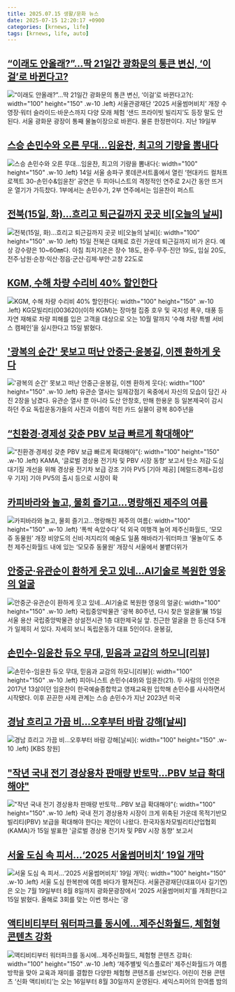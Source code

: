 ```yaml
---
title: 2025.07.15 생활/문화 뉴스
date: 2025-07-15 12:20:17 +0900
categories: [krnews, life]
tags: [krnews, life, auto]
---
```

## [“이래도 안올래?”...딱 21일간 광화문의 통큰 변신, ‘이걸’로 바뀐다고?](https://n.news.naver.com/mnews/article/009/0005525046)

![“이래도 안올래?”...딱 21일간 광화문의 통큰 변신, ‘이걸’로 바뀐다고?](https://mimgnews.pstatic.net/image/origin/009/2025/07/15/5525046.jpg?type=nf220_150){: width="100" height="150" .w-10 .left}
서울관광재단 ‘2025 서울썸머비치’ 개장 수영장·워터 슬라이드·바운스까지 다양 모래 체험 ‘샌드 프라이빗 빌리지’도 등장 말도 안된다. 서울 광화문 광장이 통째 물놀이장으로 바뀐다. 물론 한정판이다. 지난 19일부

## [스승 손민수와 오른 무대…임윤찬, 최고의 기량을 뽐내다](https://n.news.naver.com/mnews/article/021/0002722695)

![스승 손민수와 오른 무대…임윤찬, 최고의 기량을 뽐내다](https://mimgnews.pstatic.net/image/origin/021/2025/07/15/2722695.jpg?type=nf220_150){: width="100" height="150" .w-10 .left}
14일 서울 송파구 롯데콘서트홀에서 열린 ‘현대카드 컬처프로젝트 30-손민수&임윤찬’ 공연은 두 피아니스트의 격정적인 연주로 2시간 동안 뜨거운 열기가 가득찼다. 1부에서는 손민수가, 2부 연주에서는 임윤찬이 퍼스트

## [전북(15일, 화)…흐리고 퇴근길까지 곳곳 비[오늘의 날씨]](https://n.news.naver.com/mnews/article/421/0008369504)

![전북(15일, 화)…흐리고 퇴근길까지 곳곳 비[오늘의 날씨]](https://mimgnews.pstatic.net/image/origin/421/2025/07/15/8369504.jpg?type=nf220_150){: width="100" height="150" .w-10 .left}
15일 전북은 대체로 흐린 가운데 퇴근길까지 비가 온다. 예상 강수량은 10~60㎜다. 아침 최저기온은 장수 18도, 완주·무주·진안 19도, 임실 20도, 전주·남원·순창·익산·정읍·군산·김제·부안·고창 22도로

## [KGM, 수해 차량 수리비 40% 할인한다](https://n.news.naver.com/mnews/article/018/0006065908)

![KGM, 수해 차량 수리비 40% 할인한다](https://mimgnews.pstatic.net/image/origin/018/2025/07/15/6065908.jpg?type=nf220_150){: width="100" height="150" .w-10 .left}
KG모빌리티(003620)(이하 KGM)는 장마철 집중 호우 및 국지성 폭우, 태풍 등 자연 재해로 차량 피해를 입은 고객을 대상으로 오는 10월 말까지 ‘수해 차량 특별 서비스 캠페인’을 실시한다고 15일 밝혔다.

## ['광복의 순간' 못보고 떠난 안중근·윤봉길, 이젠 환하게 웃다](https://n.news.naver.com/mnews/article/003/0013363170)

!['광복의 순간' 못보고 떠난 안중근·윤봉길, 이젠 환하게 웃다](https://mimgnews.pstatic.net/image/origin/003/2025/07/15/13363170.jpg?type=nf220_150){: width="100" height="150" .w-10 .left}
유관순 열사는 일제강점기 옥중에서 자신의 모습이 담긴 사진 2장을 남겼다. 유관순 열사 뿐 아니라 도산 안창호, 만해 한용운 등 일본제국이 감시하던 주요 독립운동가들의 사진과 이름이 적힌 카드 실물이 광복 80주년을

## [“친환경·경제성 갖춘 PBV 보급 빠르게 확대해야”](https://n.news.naver.com/mnews/article/016/0002499625)

![“친환경·경제성 갖춘 PBV 보급 빠르게 확대해야”](https://mimgnews.pstatic.net/image/origin/016/2025/07/15/2499625.jpg?type=nf220_150){: width="100" height="150" .w-10 .left}
KAMA, ‘글로벌 경상용 전기차 및 PBV 시장 동향’ 보고서 탄소 저감·도심 대기질 개선을 위해 경상용 전기차 보급 강조 기아 PV5 [기아 제공] [헤럴드경제=김성우 기자] 기아 PV5의 출시 등으로 시장이 확

## [카피바라와 놀고, 물회 즐기고…명랑해진 제주의 여름](https://n.news.naver.com/mnews/article/016/0002499795)

![카피바라와 놀고, 물회 즐기고…명랑해진 제주의 여름](https://mimgnews.pstatic.net/image/origin/016/2025/07/15/2499795.jpg?type=nf220_150){: width="100" height="150" .w-10 .left}
‘폭싹 속았수다’ 덕 외국 여행객 늘어 제주신화월드, ‘모모쥬 동물원’ 개장 비양도의 신비·저지리의 예술도 일품 해바라기·워터파크 ‘물놀이’도 추천 제주신화월드 내에 있는 ‘모모쥬 동물원’ 개장식 서울에서 불볕더위가

## [안중군·유관순이 환하게 웃고 있네...AI기술로 복원한 영웅의 얼굴](https://n.news.naver.com/mnews/article/009/0005525040)

![안중군·유관순이 환하게 웃고 있네...AI기술로 복원한 영웅의 얼굴](https://mimgnews.pstatic.net/image/origin/009/2025/07/15/5525040.jpg?type=nf220_150){: width="100" height="150" .w-10 .left}
국립중앙박물관 ‘광복 80주년, 다시 찾은 얼굴들’展 15일 서울 용산 국립중앙박물관 상설전시관 1층 대한제국실 앞. 친근한 얼굴을 한 등신대 5개가 일제히 서 있다. 자세히 보니 독립운동가 대표 5인이다. 윤봉길,

## [손민수-임윤찬 듀오 무대, 믿음과 교감의 하모니[리뷰]](https://n.news.naver.com/mnews/article/005/0001789745)

![손민수-임윤찬 듀오 무대, 믿음과 교감의 하모니[리뷰]](https://mimgnews.pstatic.net/image/origin/005/2025/07/15/1789745.jpg?type=nf220_150){: width="100" height="150" .w-10 .left}
피아니스트 손민수(49)와 임윤찬(21). 두 사람의 인연은 2017년 13살이던 임윤찬이 한국예술종합학교 영재교육원 입학해 손민수를 사사하면서 시작됐다. 이후 끈끈한 사제 관계는 스승 손민수가 지난 2023년 미국

## [경남 흐리고 가끔 비…오후부터 바람 강해[날씨]](https://n.news.naver.com/mnews/article/056/0011989424)

![경남 흐리고 가끔 비…오후부터 바람 강해[날씨]](https://mimgnews.pstatic.net/image/origin/056/2025/07/15/11989424.jpg?type=nf220_150){: width="100" height="150" .w-10 .left}
[KBS 창원]

## ["작년 국내 전기 경상용차 판매량 반토막…PBV 보급 확대해야"](https://n.news.naver.com/mnews/article/001/0015508007)

!["작년 국내 전기 경상용차 판매량 반토막…PBV 보급 확대해야"](https://mimgnews.pstatic.net/image/origin/001/2025/07/15/15508007.jpg?type=nf220_150){: width="100" height="150" .w-10 .left}
국내 전기 경상용차 시장이 크게 위축된 가운데 목적기반모빌리티(PBV) 보급을 확대해야 한다는 제언이 나왔다. 한국자동차모빌리티산업협회(KAMA)가 15일 발표한 '글로벌 경상용 전기차 및 PBV 시장 동향' 보고서

## [서울 도심 속 피서…‘2025 서울썸머비치’ 19일 개막](https://n.news.naver.com/mnews/article/018/0006065804)

![서울 도심 속 피서…‘2025 서울썸머비치’ 19일 개막](https://mimgnews.pstatic.net/image/origin/018/2025/07/15/6065804.jpg?type=nf220_150){: width="100" height="150" .w-10 .left}
서울 도심 한복판에 여름 바다가 펼쳐진다. 서울관광재단(대표이사 길기연)은 오는 7월 19일부터 8월 8일까지 광화문광장에서 ‘2025 서울썸머비치’를 개최한다고 15일 밝혔다. 올해로 3회를 맞는 이번 행사는 ‘광

## [액티비티부터 워터파크를 동시에…제주신화월드, 체험형 콘텐츠 강화](https://n.news.naver.com/mnews/article/018/0006065882)

![액티비티부터 워터파크를 동시에…제주신화월드, 체험형 콘텐츠 강화](https://mimgnews.pstatic.net/image/origin/018/2025/07/15/6065882.jpg?type=nf220_150){: width="100" height="150" .w-10 .left}
‘제주별빛 익스플로러‘ 제주신화월드가 여름방학을 맞아 교육과 재미를 결합한 다양한 체험형 콘텐츠를 선보인다. 어린이 전용 콘텐츠 ‘신화 액티비티’는 오는 16일부터 8월 30일까지 운영된다. 셰익스피어의 한여름 밤의

